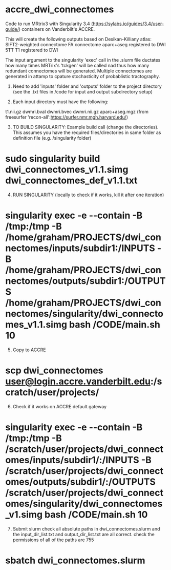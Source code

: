# accre_dwi_connectomes
Code to run MRtrix3 with Singularity 3.4 (https://sylabs.io/guides/3.4/user-guide/) containers on Vanderbilt's ACCRE.

This will create the following outputs based on Desikan-Killiany atlas:
SIFT2-weighted connectome 
FA connectome
aparc+aseg registered to DWI
5TT
T1 registered to DWI

The input argument to the singularity 'exec' call in the .slurm file ductates how many times MRTrix's 'tckgen' will be called nad thus how many redundant connectomes will be generated. Multiple connectomes are generated in attamp to cpature stochasticity of probablistic tractography. 

1) Need to add 'inputs' folder and 'outputs' folder to the project directory (see the .txt files in /code for input and output subdirectory setup)

2) Each input directory must have the following:

t1.nii.gz
dwmri.bval
dwmri.bvec
dwmri.nii.gz
aparc+aseg.mgz (from freesurfer 'recon-all':https://surfer.nmr.mgh.harvard.edu/)

3) TO BUILD SINGULARITY:
Example build call (change the directories). This assumes you have the required files/directories in same folder as definition file (e.g. /singularity folder)
# sudo singularity build dwi_connectomes_v1.1.simg dwi_connectomes_def_v1.1.txt

4) RUN SINGULARITY (locally to check if it works, kill it after one iteration)
# singularity exec -e --contain -B /tmp:/tmp -B /home/graham/PROJECTS/dwi_connectomes/inputs/subdir1:/INPUTS -B /home/graham/PROJECTS/dwi_connectomes/outputs/subdir1:/OUTPUTS /home/graham/PROJECTS/dwi_connectomes/singularity/dwi_connectomes_v1.1.simg bash /CODE/main.sh 10

5) Copy to ACCRE
# scp dwi_connectomes user@login.accre.vanderbilt.edu:/scratch/user/projects/

6) Check if it works on ACCRE default gateway
# singularity exec -e --contain -B /tmp:/tmp -B /scratch/user/projects/dwi_connectomes/inputs/subdir1/:/INPUTS -B /scratch/user/projects/dwi_connectomes/outputs/subdir1/:/OUTPUTS /scratch/user/projects/dwi_connectomes/singularity/dwi_connectomes_v1.simg bash /CODE/main.sh 10

7) Submit slurm 
check all absolute paths in dwi_connectomes.slurm and the input_dir_list.txt and output_dir_list.txt are all correct.
check the permissions of all of the paths are 755
# sbatch dwi_connectomes.slurm
